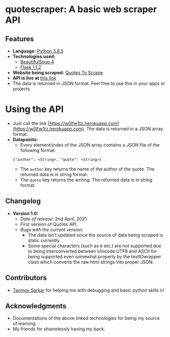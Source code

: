 # quotescraper: A basic web scraper API

## Features
- **Language:** [Python 3.8.5](https://docs.python.org/3.8/)
- **Technologies used:**
  - [BeautifulSoup 4](https://pypi.org/project/beautifulsoup4/)
  - [Flask 1.1.2](https://flask.palletsprojects.com/en/1.1.x/)
- **Website being scraped:** [Quotes To Scrape](https://quotes.toscrape.com)
- **API is live at** [this link](https://w0lfw1tz.herokuapp.com)
- The data is returned in JSON format. Feel free to use this in your apps or projects.

# Using the API
- Just call the link [https://w0lfw1tz.herokuapp.com](https://w0lfw1tz.herokuapp.com). The data is returned in a JSON array format.
- **Datapoints:**
  - Every element/index of the JSON array contains a JSON file of the following format:
  ```
  {"author": <String>, "quote": <String>}
  ```
  - The ```author``` key returns the name of the author of the quote. The returned data is in string format.
  - The ```quote``` key returns the writing. The returned data is in string format.

## Changelog
- **Version 1.0:**
  - *Date of release:* 2nd April, 2021
  - First version of Quotes API.
  - *Bugs with the current version:*
    - The data isn't updated since the source of data being scraped is static currently.
    - Some special characters (such as é etc.) are not supported due to being interconverted between Unicode UTF8 and ASCII for being supported even somewhat properly by the textIOwrapper class which converts the raw html strings into proper JSON.
## Contributors
- [Tanmoy Sarkar](https://github.com/tanmoyio) for helping me with debugging and basic python skills irl

## Acknowledgments
- Documentations of the above linked technologies for being my source of learning.
- My friends for shamelessly having my back.
